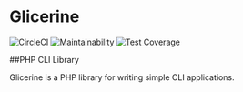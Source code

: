 # Glicerine

[![CircleCI](https://circleci.com/gh/renegat59/glicerine.svg?style=svg)](https://circleci.com/gh/renegat59/glicerine)
[![Maintainability](https://api.codeclimate.com/v1/badges/9409928a14a932473eec/maintainability)](https://codeclimate.com/github/renegat59/glicerine/maintainability)
[![Test Coverage](https://api.codeclimate.com/v1/badges/9409928a14a932473eec/test_coverage)](https://codeclimate.com/github/renegat59/glicerine/test_coverage)

##PHP CLI Library

Glicerine is a PHP library for writing simple CLI applications.